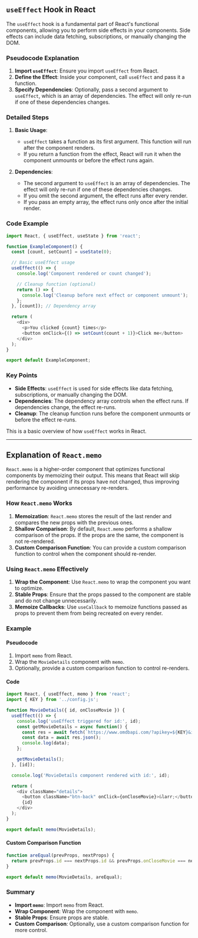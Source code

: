 ## `useEffect` Hook in React

The `useEffect` hook is a fundamental part of React's functional components, allowing you to perform side effects in your components. Side effects can include data fetching, subscriptions, or manually changing the DOM.

### Pseudocode Explanation

1. **Import `useEffect`**: Ensure you import `useEffect` from React.
2. **Define the Effect**: Inside your component, call `useEffect` and pass it a function.
3. **Specify Dependencies**: Optionally, pass a second argument to `useEffect`, which is an array of dependencies. The effect will only re-run if one of these dependencies changes.

### Detailed Steps

1. **Basic Usage**:
    - `useEffect` takes a function as its first argument. This function will run after the component renders.
    - If you return a function from the effect, React will run it when the component unmounts or before the effect runs again.

2. **Dependencies**:
    - The second argument to `useEffect` is an array of dependencies. The effect will only re-run if one of these dependencies changes.
    - If you omit the second argument, the effect runs after every render.
    - If you pass an empty array, the effect runs only once after the initial render.

### Code Example

```javascript
import React, { useEffect, useState } from 'react';

function ExampleComponent() {
  const [count, setCount] = useState(0);

  // Basic useEffect usage
  useEffect(() => {
    console.log('Component rendered or count changed');

    // Cleanup function (optional)
    return () => {
      console.log('Cleanup before next effect or component unmount');
    };
  }, [count]); // Dependency array

  return (
    <div>
      <p>You clicked {count} times</p>
      <button onClick={() => setCount(count + 1)}>Click me</button>
    </div>
  );
}

export default ExampleComponent;
```

### Key Points

- **Side Effects**: `useEffect` is used for side effects like data fetching, subscriptions, or manually changing the DOM.
- **Dependencies**: The dependency array controls when the effect runs. If dependencies change, the effect re-runs.
- **Cleanup**: The cleanup function runs before the component unmounts or before the effect re-runs.

This is a basic overview of how `useEffect` works in React.

--------------------------------------

## Explanation of `React.memo`

`React.memo` is a higher-order component that optimizes functional components by memoizing their output. This means that React will skip rendering the component if its props have not changed, thus improving performance by avoiding unnecessary re-renders.

### How `React.memo` Works

1. **Memoization**: `React.memo` stores the result of the last render and compares the new props with the previous ones.
2. **Shallow Comparison**: By default, `React.memo` performs a shallow comparison of the props. If the props are the same, the component is not re-rendered.
3. **Custom Comparison Function**: You can provide a custom comparison function to control when the component should re-render.

### Using `React.memo` Effectively

1. **Wrap the Component**: Use `React.memo` to wrap the component you want to optimize.
2. **Stable Props**: Ensure that the props passed to the component are stable and do not change unnecessarily.
3. **Memoize Callbacks**: Use `useCallback` to memoize functions passed as props to prevent them from being recreated on every render.

### Example

#### Pseudocode

1. Import `memo` from React.
2. Wrap the `MovieDetails` component with `memo`.
3. Optionally, provide a custom comparison function to control re-renders.

#### Code

```javascript
import React, { useEffect, memo } from 'react';
import { KEY } from '../config.js';

function MovieDetails({ id, onCloseMovie }) {
  useEffect(() => {
    console.log('useEffect triggered for id:', id);
    const getMovieDetails = async function() {
      const res = await fetch(`https://www.omdbapi.com/?apikey=${KEY}&i=${id}`);
      const data = await res.json();
      console.log(data);
    };

    getMovieDetails();
  }, [id]);

  console.log('MovieDetails component rendered with id:', id);

  return (
    <div className="details">
      <button className="btn-back" onClick={onCloseMovie}>&larr;</button>
      {id}
    </div>
  );
}

export default memo(MovieDetails);
```

#### Custom Comparison Function

```javascript
function areEqual(prevProps, nextProps) {
  return prevProps.id === nextProps.id && prevProps.onCloseMovie === nextProps.onCloseMovie;
}

export default memo(MovieDetails, areEqual);
```

### Summary

- **Import `memo`**: Import `memo` from React.
- **Wrap Component**: Wrap the component with `memo`.
- **Stable Props**: Ensure props are stable.
- **Custom Comparison**: Optionally, use a custom comparison function for more control.
